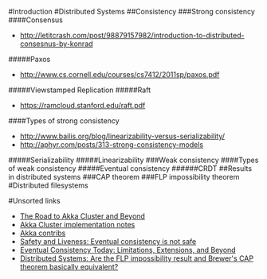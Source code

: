 #Introduction
#Distributed Systems
##Consistency
###Strong consistency
####Consensus
* http://letitcrash.com/post/98879157982/introduction-to-distributed-consesnus-by-konrad

#####Paxos
* http://www.cs.cornell.edu/courses/cs7412/2011sp/paxos.pdf

#####Viewstamped Replication
#####Raft
* https://ramcloud.stanford.edu/raft.pdf

####Types of strong consistency
* http://www.bailis.org/blog/linearizability-versus-serializability/
* http://aphyr.com/posts/313-strong-consistency-models

#####Serializability
#####Linearizability
###Weak consistency
####Types of weak consistency
#####Eventual consistency
######CRDT
##Results in distributed systems
###CAP theorem
###FLP impossibility theorem
#Distributed filesystems


#Unsorted links

* [The Road to Akka Cluster and Beyond](http://www.slideshare.net/jboner/the-road-to-akka-cluster-and-beyond)
* [Akka Cluster implementation notes](https://gist.github.com/jboner/7692270)
* [Akka contribs](http://doc.akka.io/docs/akka/snapshot/contrib/)
* [Safety and Liveness: Eventual consistency is not safe](http://www.bailis.org/blog/safety-and-liveness-eventual-consistency-is-not-safe/)
* [Eventual Consistency Today: Limitations, Extensions, and Beyond](https://www.cs.berkeley.edu/~alig/papers/eventual-consistency-limitations-extensions.pdf)
* [Distributed Systems: Are the FLP impossibility result and Brewer's CAP theorem basically equivalent?](http://www.quora.com/Distributed-Systems/Are-the-FLP-impossibility-result-and-Brewers-CAP-theorem-basically-equivalent)
